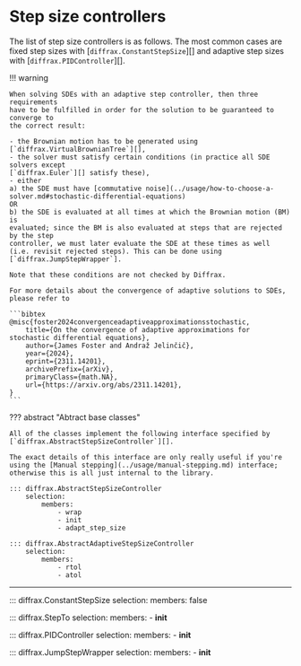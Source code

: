 # Step size controllers

The list of step size controllers is as follows. The most common cases are fixed step sizes with [`diffrax.ConstantStepSize`][] and adaptive step sizes with [`diffrax.PIDController`][].

!!! warning
        
    When solving SDEs with an adaptive step controller, then three requirements
    have to be fulfilled in order for the solution to be guaranteed to converge to
    the correct result:
    
    - the Brownian motion has to be generated using [`diffrax.VirtualBrownianTree`][],
    - the solver must satisfy certain conditions (in practice all SDE solvers except
    [`diffrax.Euler`][] satisfy these),
    - either
    a) the SDE must have [commutative noise](../usage/how-to-choose-a-solver.md#stochastic-differential-equations)
    OR
    b) the SDE is evaluated at all times at which the Brownian motion (BM) is
    evaluated; since the BM is also evaluated at steps that are rejected by the step
    controller, we must later evaluate the SDE at these times as well 
    (i.e. revisit rejected steps). This can be done using [`diffrax.JumpStepWrapper`].
    
    Note that these conditions are not checked by Diffrax.

    For more details about the convergence of adaptive solutions to SDEs, please refer to
    
    ```bibtex
    @misc{foster2024convergenceadaptiveapproximationsstochastic,
        title={On the convergence of adaptive approximations for stochastic differential equations}, 
        author={James Foster and Andraž Jelinčič},
        year={2024},
        eprint={2311.14201},
        archivePrefix={arXiv},
        primaryClass={math.NA},
        url={https://arxiv.org/abs/2311.14201}, 
    }
    ```


??? abstract "Abtract base classes"

    All of the classes implement the following interface specified by [`diffrax.AbstractStepSizeController`][].

    The exact details of this interface are only really useful if you're using the [Manual stepping](../usage/manual-stepping.md) interface; otherwise this is all just internal to the library.

    ::: diffrax.AbstractStepSizeController
        selection:
            members:
                - wrap
                - init
                - adapt_step_size

    ::: diffrax.AbstractAdaptiveStepSizeController
        selection:
            members:
                - rtol
                - atol

---

::: diffrax.ConstantStepSize
    selection:
        members: false

::: diffrax.StepTo
    selection:
        members:
            - __init__

::: diffrax.PIDController
    selection:
        members:
            - __init__

::: diffrax.JumpStepWrapper
    selection:
        members:
            - __init__
